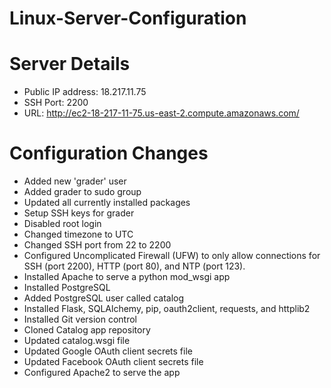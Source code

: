 # Linux-Server-Configuration
# Server Details

- Public IP address: 18.217.11.75
- SSH Port: 2200
- URL: http://ec2-18-217-11-75.us-east-2.compute.amazonaws.com/

# Configuration Changes
- Added new 'grader' user
- Added grader to sudo group
- Updated all currently installed packages
- Setup SSH keys for grader
- Disabled root login
- Changed timezone to UTC
- Changed SSH port from 22 to 2200
- Configured Uncomplicated Firewall (UFW) to only allow connections for SSH (port 2200), HTTP (port 80), and NTP (port 123).
- Installed Apache to serve a python mod_wsgi app
- Installed PostgreSQL
- Added PostgreSQL user called catalog
- Installed Flask, SQLAlchemy, pip, oauth2client, requests, and httplib2
- Installed Git version control
- Cloned Catalog app repository
- Updated catalog.wsgi file 
- Updated Google OAuth client secrets file
- Updated Facebook OAuth client secrets file
- Configured Apache2 to serve the app
